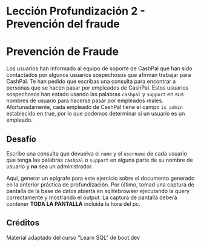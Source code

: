 # Lección Profundización 2 -  Prevención del fraude

# Prevención de Fraude

Los usuarios han informado al equipo de soporte de CashPal que han sido contactados por algunos usuarios sospechosos que afirman trabajar para CashPal. Te han pedido que escribas una consulta para encontrar a personas que se hacen pasar por empleados de CashPal. Estos usuarios sospechosos han estado usando las palabras `cashpal` y `support` en sus nombres de usuario para hacerse pasar por empleados reales. Afortunadamente, cada empleado de CashPal tiene el campo `is_admin` establecido en true, por lo que podemos determinar si un usuario es un empleado.

## Desafío

Escribe una consulta que devuelva el `name` y el `username` de cada usuario que tenga las palabras `cashpal` o `support` en alguna parte de su nombre de usuario y **no** sea un administrador.

Aquí, generar un epígrafe para este ejercicio sobre el documento generado en la anterior práctica de profundización. Por último, tomad una captura de pantalla de la base de datos abierta en sqlitebrowser ejecutando la query correctamente y mostrando el output. La captura de pantalla deberá contener **TODA LA PANTALLA** incluida la hora del pc.

## Créditos

Material adaptado del curso "Learn SQL" de boot.dev

